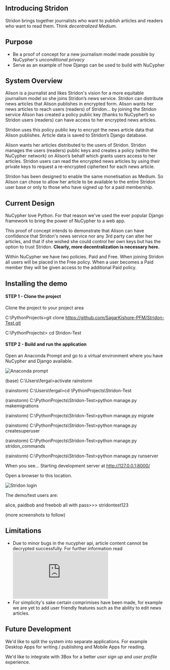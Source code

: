 ## Introducing Stridon
Stridon brings together journalists who want to publish articles and readers who want to read them. Think _decentralized Medium._
## Purpose
- Be a proof of concept for a new journalism model made possible by NuCypher's _unconditional privacy_
- Serve as an example of how Django can be used to build with NuCypher
## System Overview
Alison is a journalist and likes Stridon's vision for a more equitable journalism model so she joins Stridon’s news service. Stridon can distribute news articles that Alison publishes in encrypted form. Alison wants her news articles to reach users (readers) of Stridon… by joining the Stridon service Alison has created a policy public key (thanks to NuCypher!) so Stridon users (readers) can have access to her encrypted news articles.

Stridon uses this policy public key to encrypt the news article data that Alison publishes. Article data is saved to Stridon’s Django database.

Alison wants her articles distributed to the users of Stridon. Stridon manages the users (readers) public keys and creates a policy (within the NuCypher network) on Alison’s behalf which grants users access to her articles. Stridon users can read the encrypted news articles by using their private keys to request a re-encrypted ciphertext for each news article.

Stridon has been designed to enable the same monetisation as Medium. So Alison can chose to allow her article to be available to the entire Stridon user base or only to those who have signed up for a paid membership.
## Current Design
NuCypher love Python. For that reason we've used the ever popular Django framework to bring the power of NuCypher to a web app.

This proof of concept intends to demonstrate that Alison can have confidence that Stridon's news service nor any 3rd party can alter her articles, and that if she wished she could control her own keys but has the option to trust Stridon. **Clearly, more decentralization is necessary here.**

Within NuCypher we have two policies. Paid and Free. When joining Stridon all users will be placed in the Free policy. When a user becomes a Paid member they will be given access to the additional Paid policy.
## Installing the demo
#### STEP 1 - Clone the project
Clone the project to your project area

C:\PythonProjects>git clone https://github.com/SagarKishore-PFM/Stridon-Test.git

C:\PythonProjectst> cd Stridon-Test

#### STEP 2 - Build and run the application
Open an Anaconda Prompt and go to a virtual environment where you have NuCypher and Django available.

![Anaconda prompt](https://i.imgur.com/qWmeGJ4.png)

(base) C:\Users\fergal>activate rainstorm

(rainstorm) C:\Users\fergal>cd \PythonProjects\Stridon-Test

(rainstorm) C:\PythonProjects\Stridon-Test>python manage.py makemigrations

(rainstorm) C:\PythonProjects\Stridon-Test>python manage.py migrate

(rainstorm) C:\PythonProjects\Stridon-Test>python manage.py createsuperuser

(rainstorm) C:\PythonProjects\Stridon-Test>python manage.py stridon_commands

(rainstorm) C:\PythonProjects\Stridon-Test>python manage.py runserver

When you see...
Starting development server at http://127.0.0.1:8000/

Open a browser to this location.

![Stridon login](https://i.imgur.com/8LbPJLx.png)

The demo/test users are: 

alice, paidbob and freebob
all with pass>>> stridontest123

(more screenshots to follow)

## Limitations
- Due to minor bugs in the nucypher api, article content cannot be decrypted successfully. For further information read ![Nucypher Bug](https://github.com/sagarkishore-pfm/stridon-test/nucypher-bug.md)
- For simplicity's sake certain comprimises have been made, for example we are yet to add user friendly features such as the ability to edit news articles.
## Future Development
We'd like to split the system into separate applications. For example Desktop Apps for writing / publishing and Mobile Apps for reading.

We'd like to integrate with 3Box for a better *user sign up* and *user profile* experience.